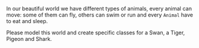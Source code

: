 In our beautiful world we have different types of animals, every animal can move: some of them can fly, others can swim or run and every `Animal` have to eat and sleep.

Please model this world and create specific classes for a Swan, a Tiger, Pigeon and Shark.
